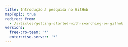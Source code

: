 ```yaml
---
title: Introdução à pesquisa no GitHub
mapTopic: true
redirect_from:
  - /articles/getting-started-with-searching-on-github
versions:
  free-pro-team: '*'
  enterprise-server: '*'
---
```


